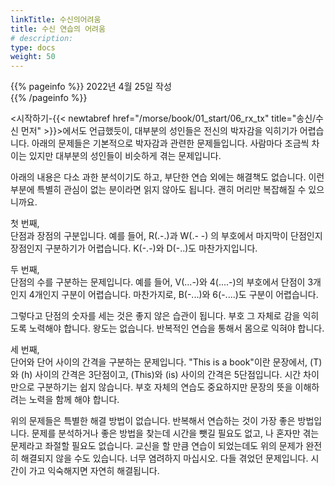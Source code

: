 ```yaml
---
linkTitle: 수신의어려움
title: 수신 연습의 어려움
# description: 
type: docs
weight: 50
---
```

{{% pageinfo %}}
2022년 4월 25일 작성<br>
{{% /pageinfo %}}

<시작하기-{{< newtabref href="/morse/book/01_start/06_rx_tx" title="송신/수신 먼저" >}}>에서도 언급했듯이, 대부분의 성인들은 전신의 박자감을 익히기가 어렵습니다. 아래의 문제들은 기본적으로 박자감과 관련한 문제들입니다. 사람마다 조금씩 차이는 있지만 대부분의 성인들이 비슷하게 겪는 문제입니다.

아래의 내용은 다소 과한 분석이기도 하고, 부단한 연습 외에는 해결책도 없습니다. 이런 부분에 특별히 관심이 없는 분이라면 읽지 않아도 됩니다. 괜히 머리만 복잡해질 수 있으니까요.

첫 번째,<br>
단점과 장점의 구분입니다. 예를 들어, R(.-.)과 W(.- -) 의 부호에서 마지막이 단점인지 장점인지 구분하기가 어렵습니다.
K(-.-)와 D(-..)도 마찬가지입니다.

두 번째,<br>
단점의 수를 구분하는 문제입니다. 예를 들어, V(...-)와 4(....-)의 부호에서 단점이 3개인지 4개인지 구분이 어렵습니다.
마찬가지로, B(-...)와 6(-....)도 구분이 어렵습니다.

그렇다고 단점의 숫자를 세는 것은 좋지 않은 습관이 됩니다. 부호 그 자체로 감을 익히도록 노력해야 합니다. 왕도는 없습니다. 반복적인 연습을 통해서 몸으로 익혀야 합니다.

세 번째,<br>
단어와 단어 사이의 간격을 구분하는 문제입니다. "This is a book"이란 문장에서, (T)와 (h) 사이의 간격은 3단점이고, (This)와 (is) 사이의 간격은 5단점입니다. 시간 차이만으로 구분하기는 쉽지 않습니다. 부호 자체의 연습도 중요하지만 문장의 뜻을 이해하려는 노력을 함께 해야 합니다.

위의 문제들은 특별한 해결 방법이 없습니다. 반복해서 연습하는 것이 가장 좋은 방법입니다. 문제를 분석하거나 좋은 방법을 찾는데 시간을 뺏길 필요도 없고, 나 혼자만 겪는 문제라고 좌절할 필요도 없습니다. 교신을 할 만큼 연습이 되었는데도 위의 문제가 완전히 해결되지 않을 수도 있습니다. 너무 염려하지 마십시오. 다들 겪었던 문제입니다. 시간이 가고 익숙해지면 자연히 해결됩니다.


